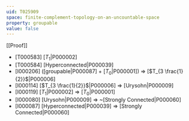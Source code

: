 ```yaml
---
uid: T025909
space: finite-complement-topology-on-an-uncountable-space
property: groupable
value: false
---
```

[[Proof]]

* [T000583] [$T_1$|P000002]
* [T000584] [Hyperconnected|P000039]
* [I000206] ([groupable|P000087] + [$T_0$|P000001]) => [$T_{3 \frac{1}{2}}$|P000006]
* [I000114] [$T_{3 \frac{1}{2}}$|P000006] => [Urysohn|P000009]
* [I000119] [$T_1$|P000002] => [$T_0$|P000001]
* [I000080] [Urysohn|P000009] => ~[Strongly Connected|P000060]
* [I000087] [Hyperconnected|P000039] => [Strongly Connected|P000060]

